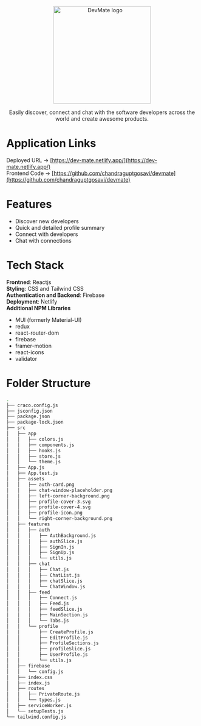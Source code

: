 <p align="center">
  <a href="https://dev-mate.netlify.app/" rel="noopener" target="_blank"><img width="256" src="https://dev-mate.netlify.app/logo.svg" alt="DevMate logo"></a></p>
</p>

<div align="center">
Easily discover, connect and chat with the software developers across the world and create awesome products.
</div>

# Application Links

Deployed URL -> [https://dev-mate.netlify.app/](https://dev-mate.netlify.app/)
<br>
Frontend Code -> [https://github.com/chandraguptgosavi/devmate](https://github.com/chandraguptgosavi/devmate)
<br>

# Features

- Discover new developers
- Quick and detailed profile summary
- Connect with developers
- Chat with connections

# Tech Stack

<b>Frontned</b>: Reactjs
<br>
<b>Styling</b>: CSS and Tailwind CSS
<br>
<b>Authentication and Backend</b>: Firebase
<br>
<b>Deployment</b>: Netlify
<br>
<b>Additional NPM Libraries</b>
  - MUI (formerly Material-UI)
  - redux
  - react-router-dom
  - firebase
  - framer-motion
  - react-icons
  - validator

# Folder Structure
```bash
.
├── craco.config.js
├── jsconfig.json
├── package.json
├── package-lock.json
├── src
│   ├── app
│   │   ├── colors.js
│   │   ├── components.js
│   │   ├── hooks.js
│   │   ├── store.js
│   │   └── theme.js
│   ├── App.js
│   ├── App.test.js
│   ├── assets
│   │   ├── auth-card.png
│   │   ├── chat-window-placeholder.png
│   │   ├── left-corner-background.png
│   │   ├── profile-cover-3.svg
│   │   ├── profile-cover-4.svg
│   │   ├── profile-icon.png
│   │   └── right-corner-background.png
│   ├── features
│   │   ├── auth
│   │   │   ├── AuthBackground.js
│   │   │   ├── authSlice.js
│   │   │   ├── SignIn.js
│   │   │   ├── SignUp.js
│   │   │   └── utils.js
│   │   ├── chat
│   │   │   ├── Chat.js
│   │   │   ├── ChatList.js
│   │   │   ├── chatSlice.js
│   │   │   └── ChatWindow.js
│   │   ├── feed
│   │   │   ├── Connect.js
│   │   │   ├── Feed.js
│   │   │   ├── feedSlice.js
│   │   │   ├── MainSection.js
│   │   │   └── Tabs.js
│   │   └── profile
│   │       ├── CreateProfile.js
│   │       ├── EditProfile.js
│   │       ├── ProfileSections.js
│   │       ├── profileSlice.js
│   │       ├── UserProfile.js
│   │       └── utils.js
│   ├── firebase
│   │   └── config.js
│   ├── index.css
│   ├── index.js
│   ├── routes
│   │   ├── PrivateRoute.js
│   │   └── types.js
│   ├── serviceWorker.js
│   └── setupTests.js
└── tailwind.config.js

```
